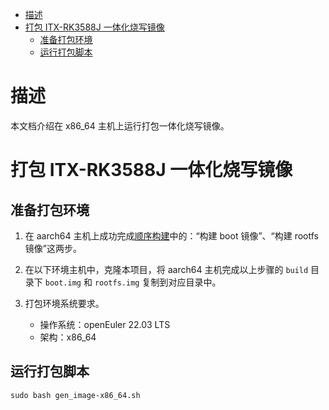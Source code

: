 - [描述](#描述)
- [打包 ITX-RK3588J 一体化烧写镜像](#打包-ITX-RK3588J-一体化烧写镜像)
  - [准备打包环境](#准备打包环境)
  - [运行打包脚本](#运行打包脚本)

# 描述

本文档介绍在 x86_64 主机上运行打包一体化烧写镜像。

# 打包 ITX-RK3588J 一体化烧写镜像

## 准备打包环境

1.  在 aarch64 主机上成功完成[顺序构建](顺序构建.md)中的：“构建 boot 镜像”、“构建 rootfs 镜像”这两步。

2.  在以下环境主机中，克隆本项目，将 aarch64 主机完成以上步骤的 `build` 目录下 `boot.img` 和 `rootfs.img` 复制到对应目录中。

3.  打包环境系统要求。
    - 操作系统：openEuler 22.03 LTS
    - 架构：x86_64

## 运行打包脚本
   
```
sudo bash gen_image-x86_64.sh
```